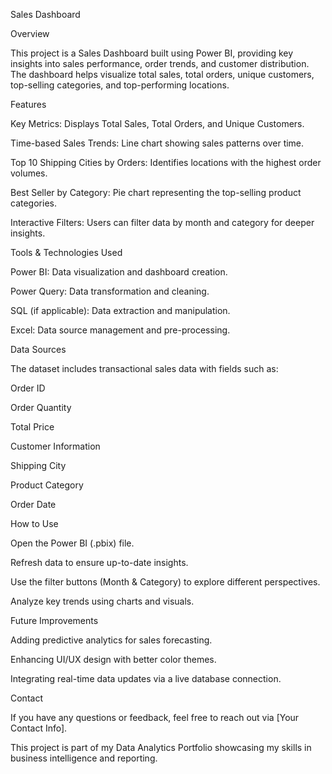 Sales Dashboard

Overview

This project is a Sales Dashboard built using Power BI, providing key insights into sales performance, order trends, and customer distribution. The dashboard helps visualize total sales, total orders, unique customers, top-selling categories, and top-performing locations.

Features

Key Metrics: Displays Total Sales, Total Orders, and Unique Customers.

Time-based Sales Trends: Line chart showing sales patterns over time.

Top 10 Shipping Cities by Orders: Identifies locations with the highest order volumes.

Best Seller by Category: Pie chart representing the top-selling product categories.

Interactive Filters: Users can filter data by month and category for deeper insights.

Tools & Technologies Used

Power BI: Data visualization and dashboard creation.

Power Query: Data transformation and cleaning.

SQL (if applicable): Data extraction and manipulation.

Excel: Data source management and pre-processing.

Data Sources

The dataset includes transactional sales data with fields such as:

Order ID

Order Quantity

Total Price

Customer Information

Shipping City

Product Category

Order Date

How to Use

Open the Power BI (.pbix) file.

Refresh data to ensure up-to-date insights.

Use the filter buttons (Month & Category) to explore different perspectives.

Analyze key trends using charts and visuals.

Future Improvements

Adding predictive analytics for sales forecasting.

Enhancing UI/UX design with better color themes.

Integrating real-time data updates via a live database connection.

Contact

If you have any questions or feedback, feel free to reach out via [Your Contact Info].

This project is part of my Data Analytics Portfolio showcasing my skills in business intelligence and reporting.

